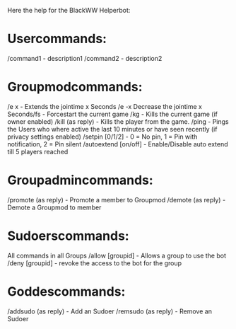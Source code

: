Here the help for the BlackWW Helperbot:

# Usercommands:
/command1 - description1
/command2 - description2

# Groupmodcommands:
/e x - Extends the jointime x Seconds
/e -x Decrease the jointime x Seconds/fs - Forcestart the current game
/kg - Kills the current game (if owner enabled)
/kill (as reply) - Kills the player from the game.
/ping - Pings the Users who where active the last 10 minutes or have seen recently (if privacy settings enabled)
/setpin [0/1/2] - 0 = No pin, 1 = Pin with notification, 2 = Pin silent
/autoextend [on/off] - Enable/Disable auto extend till 5 players reached

# Groupadmincommands:
/promote (as reply) - Promote a member to Groupmod
/demote (as reply) - Demote a Groupmod to member

# Sudoerscommands:
All commands in all Groups
/allow [groupid] - Allows a group to use the bot
/deny [groupid] - revoke the access to the bot for the group

# Goddescommands:
/addsudo (as reply) - Add an Sudoer
/remsudo (as reply) - Remove an Sudoer